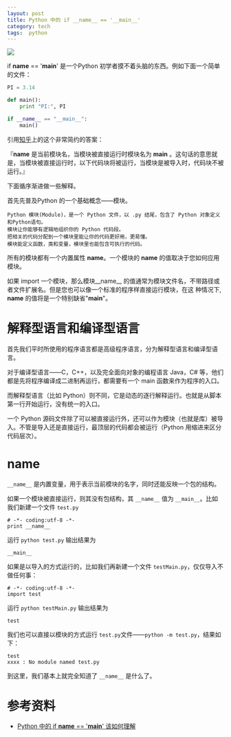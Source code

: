 ```yaml
---
layout: post
title: Python 中的 if __name__ == '__main__'
category: tech
tags:  python
---
```

![](/assets/img/python.jpg)

 if __name__ == '__main__' 是一个Python 初学者摸不着头脑的东西。例如下面一个简单的文件：

```python
PI = 3.14

def main():
    print "PI:", PI

if __name__ == "__main__":
    main()
```
引用[知乎](https://www.zhihu.com/question/49136398)上的这个非常简约的答案：

『__name__ 是当前模块名，当模块被直接运行时模块名为 __main__ 。这句话的意思就是，当模块被直接运行时，以下代码块将被运行，当模块是被导入时，代码块不被运行。』

下面循序渐进做一些解释。

首先先普及Python 的一个基础概念——模块。

	Python 模块(Module)，是一个 Python 文件，以 .py 结尾，包含了 Python 对象定义和Python语句。
	模块让你能够有逻辑地组织你的 Python 代码段。
	把相关的代码分配到一个模块里能让你的代码更好用，更易懂。
	模块能定义函数，类和变量，模块里也能包含可执行的代码。

所有的模块都有一个内置属性 __name__。一个模块的 __name__ 的值取决于您如何应用模块。

如果 import 一个模块，那么模块__name__ 的值通常为模块文件名，不带路径或者文件扩展名。但是您也可以像一个标准的程序样直接运行模块，在这 种情况下, __name__ 的值将是一个特别缺省"__main__"。

# 解释型语言和编译型语言

首先我们平时所使用的程序语言都是高级程序语言，分为解释型语言和编译型语言。

对于编译型语言——C，C++，以及完全面向对象的编程语言 Java，C# 等，他们都是先将程序编译成二进制再运行，都需要有一个 main 函数来作为程序的入口。

而解释型语言（比如 Python）则不同，它是动态的逐行解释运行。也就是从脚本第一行开始运行，没有统一的入口。

一个 Python 源码文件除了可以被直接运行外，还可以作为模块（也就是库）被导入。不管是导入还是直接运行，最顶层的代码都会被运行（Python 用缩进来区分代码层次）。

# __name__

`__name__` 是内置变量，用于表示当前模块的名字，同时还能反映一个包的结构。

如果一个模块被直接运行，则其没有包结构，其 `__name__` 值为 `__main__`。比如我们新建一个文件 `test.py`

	# -*- coding:utf-8 -*-
	print __name__

运行 `python test.py` 输出结果为

	__main__

如果是以导入的方式运行的，比如我们再新建一个文件 `testMain.py`，仅仅导入不做任何事：

	# -*- coding:utf-8 -*-
	import test

运行 `python testMain.py` 输出结果为

	test

我们也可以直接以模块的方式运行 `test.py`文件——`python -m test.py`，结果如下：

	test
	xxxx : No module named test.py

到这里，我们基本上就完全知道了 `__name__` 是什么了。

# 参考资料

* [Python 中的 if __name__ == '__main__' 该如何理解](http://blog.konghy.cn/2017/04/24/python-entry-program/)
